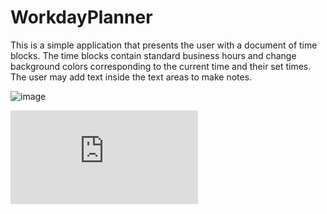 # WorkdayPlanner

This is a simple application that presents the user with a document of time blocks.
The time blocks contain standard business hours and change background colors corresponding to the current time and their set times.
The user may add text inside the text areas to make notes.

![image](https://user-images.githubusercontent.com/76135007/110427803-836dde80-8065-11eb-8dc5-30cf1e59babb.png)

![link](https://tbsdvl.github.io/WorkdayPlanner/index.html)
